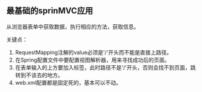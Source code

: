 ## 最基础的sprinMVC应用

从浏览器表单中获取数据，执行相应的方法，获取信息。

关键点：
1. RequestMapping注解的value必须是'/'开头而不能是直接上路径。
2. 在Spring配置文件中要配置视图解析器，用来寻找成功后的页面。
3. 在表单输入的上方要加入<action>标签，此时路径不是'/'开头，否则会找不到页面，跳转到不该去的地方。
4. web.xml配置都是固定死的，基本可以不动。